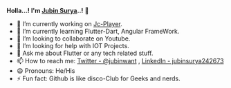**Holla...! I'm [Jubin Surya](https://jubin1surya.github.io/jcfolio.github.io/)..!** 👋
            
- 🔭 I’m currently working on [Jc-Player](https://github.com/Jubin1surya/JS-MusicPlay).
- 🌱 I’m currently learning Flutter-Dart, Angular FrameWork.
- 👯 I’m looking to collaborate on Youtube.
- 🤔 I’m looking for help with IOT Projects.
- 💬 Ask me about Flutter or any tech related stuff.
- 📫 How to reach me: [Twitter - @jubinwant](https://twitter.com/jubinwant) , [LinkedIn - jubinsurya242673](www.linkedin.com/in/jubinsurya242673)
- 😄 Pronouns: He/His
- ⚡ Fun fact: Github is like disco-Club for Geeks and nerds.

